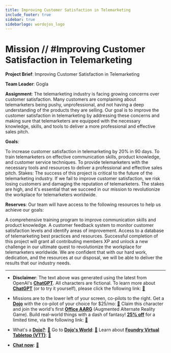 ```yaml
---
title: Improving Customer Satisfaction in Telemarketing
include_footer: true
sidebar: true
sidebarlogo: wordojos_logo
---
```

# Mission // #Improving Customer Satisfaction in Telemarketing

**Project Brief**: Improving Customer Satisfaction in Telemarketing

**Team Leader**: Gogla

**Assignment**: The telemarketing industry is facing growing concerns over customer satisfaction. Many customers are complaining about telemarketers being pushy, unprofessional, and not having a deep understanding of the products they are selling. Our goal is to improve the customer satisfaction in telemarketing by addressing these concerns and making sure that telemarketers are equipped with the necessary knowledge, skills, and tools to deliver a more professional and effective sales pitch.

**Goals**:

To increase customer satisfaction in telemarketing by 20% in 90 days.
To train telemarketers on effective communication skills, product knowledge, and customer service techniques.
To provide telemarketers with the necessary tools and resources to deliver a professional and effective sales pitch.
Stakes: The success of this project is critical to the future of the telemarketing industry. If we fail to improve customer satisfaction, we risk losing customers and damaging the reputation of telemarketers. The stakes are high, and it's essential that we succeed in our mission to revolutionize the workplace for telemarketers worldwide.

**Reserves**: Our team will have access to the following resources to help us achieve our goals:

A comprehensive training program to improve communication skills and product knowledge.
A customer feedback system to monitor customer satisfaction levels and identify areas of improvement.
Access to a database of telemarketing best practices and resources.
Successful completion of this project will grant all contributing members XP and unlock a new challenge in our ultimate quest to revolutionize the workplace for telemarketers worldwide. We are confident that with our hard work, dedication, and the resources at our disposal, we will be able to deliver the results that our industry needs.

---

* **Disclaimer**: The text above was generated using the latest from OpenAI's [**ChatGPT**](https://openai.com/blog/chatgpt/).  All characters are fictional.  To learn more about [**ChatGPT**](https://openai.com/blog/chatgpt/) (or to try it yourself), please click the following link: [:closed_book:](https://openai.com/blog/chatgpt/)

* Missions are to the lower left of your screen, co-pilots to the right. Get a [**Dojo**](https://workmates.live/marketplace) with the co-pilot of your choice for $25/mo: [:green_book:](https://workmates.live/marketplace)  Claim this character and join the world's first [**Office AARG**](https://dojos.world) (Augmented Alternate Reality Game). Build real-world things with a dash of fantasy! [**25% off**](https://blog.workmates.live/deal-on-a-dojo) for a limited time, via the following link: [:green_book:](https://blog.workmates.live/deal-on-a-dojo) 

* What's a [**Dojo?**](https://workdojos.com): [:blue_book:](https://workdojos.com)  Go to [**Dojo's World**](https://dojos.world): [:blue_book:](https://dojos.world)  Learn about [**Foundry Virtual Tabletop (VTT)**](https://foundryvtt.com): [:closed_book:](https://foundryvtt.com/)

* [**Chat now**](https://chat.workmates.live/channel/support): [:ledger:](https://chat.workmates.live/channel/support)